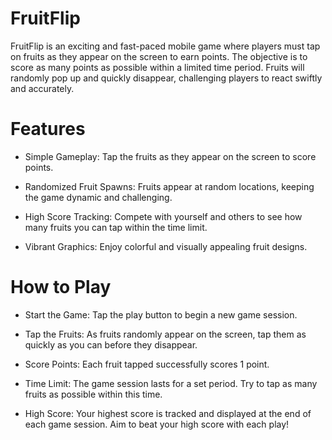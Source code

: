 # FruitFlip
FruitFlip is an exciting and fast-paced mobile game where players must tap on fruits as they appear on the screen to earn points. The objective is to score as many points as possible within a limited time period. Fruits will randomly pop up and quickly disappear, challenging players to react swiftly and accurately.

# Features
* Simple Gameplay: Tap the fruits as they appear on the screen to score points.

* Randomized Fruit Spawns: Fruits appear at random locations, keeping the game dynamic and challenging.

* High Score Tracking: Compete with yourself and others to see how many fruits you can tap within the time limit.

* Vibrant Graphics: Enjoy colorful and visually appealing fruit designs.

# How to Play
* Start the Game: Tap the play button to begin a new game session.

* Tap the Fruits: As fruits randomly appear on the screen, tap them as quickly as you can before they disappear.

* Score Points: Each fruit tapped successfully scores 1 point.

* Time Limit: The game session lasts for a set period. Try to tap as many fruits as possible within this time.

* High Score: Your highest score is tracked and displayed at the end of each game session. Aim to beat your high score with each play!
